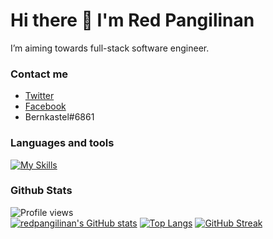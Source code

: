# Hi there 👋 I'm Red Pangilinan

I’m aiming towards full-stack software engineer.

### Contact me
- [Twitter](https://twitter.com/_rdev7)
- [Facebook](https://www.facebook.com/redpangilinan715)
- Bernkastel#6861

### Languages and tools
[![My Skills](https://skillicons.dev/icons?i=js,html,css,php,python,java,cs,mysql,scss,jquery,bootstrap,git&perline=6)](https://skillicons.dev)


### Github Stats
![Profile views](https://gpvc.arturio.dev/redpangilinan)<br>
[![redpangilinan's GitHub stats](https://github-readme-stats.vercel.app/api?username=redpangilinan)](https://github.com/anuraghazra/github-readme-stats)
[![Top Langs](https://github-readme-stats.vercel.app/api/top-langs/?username=redpangilinan&layout=compact)](https://github.com/anuraghazra/github-readme-stats)
[![GitHub Streak](https://streak-stats.demolab.com/?user=redpangilinan)](https://git.io/streak-stats)
